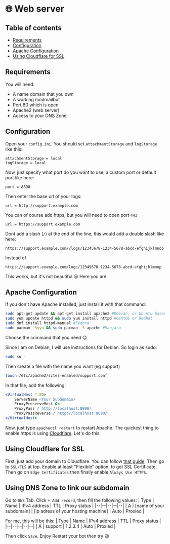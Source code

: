 ﻿# 🌐 Web server

## Table of contents

* [Requirements](#requirements)
* [Configuration](#configuration)
* [Apache Configuration](#apache-configuration)
* [Using Cloudflare for SSL](#using-cloudflare-for-ssl)

## Requirements
You will need:
* A name domain that you own
* A working modmailbot
* Port 80 which is open
* Apache2 (web server)
* Access to your DNS Zone
## Configuration
Open your `config.ini`. You should set `attachmentStorage` and `logStorage` like this: 
```
attachmentStorage = local
logStorage = local
```
Now, just specify what port do you want to use, a custom port or default port like here:
```
port = 8890
```
Then enter the base url of your logs: 
```
url = http://support.example.com
```
You can of course add https, but you will need to open port `443`
```
url = https://support.example.com
```
Dont add a slash (`/`) at the end of the line, this would add a double slash like here: 
```
https://support.example.com//logs/12345678-1234-5678-abcd-efghijklmnop
```
Instead of
```
https://support.example.com/logs/12345678-1234-5678-abcd-efghijklmnop 
```
This works, but it's not beautiful 😃
Here you are

## Apache Configuration
If you don't have Apache installed, just install it with that command:
```bash
sudo apt-get update && apt-get install apache2 #Debian, or Ubuntu-based distributions
sudo yum update httpd && sudo yum install httpd #CentOS or RedHat
sudo dnf install httpd-manual #Fedora
sudo pacman -Syyu && sudo pacman -S apache #Manjaro
```
Choose the command that you need 😊

Since I am on Debian, I will use instructions for Debian.
So login as sudo:
```bash
sudo su -
```
Then create a file with the name you want (eg support)
```bash
touch /etc/apache2/sites-enabled/support.conf
```
In that file, add the following:
```apache
<VirtualHost *:80>
    ServerName <Your Subdomain>
    ProxyPreserveHost On
    ProxyPass / http://localhost:8890/
    ProxyPassReverse / http://localhost:8890/
</VirtualHost>
```
Now, just type `apachectl restart` to restart Apache.
The quickest thing to enable https is using [Cloudflare](https://cloudflare.com). Let's do this.
## Using Cloudflare for SSL
First, just add your domain to Cloudflare. You can follow [that guide](https://community.cloudflare.com/t/step-1-adding-your-domain-to-cloudflare/64309). Then go to `SSL/TLS` at top. Enable at least "Flexible" option, to get SSL Certificate. Then go on `Edge Certificates` then finally enable `Always Use HTTPS`.

## Using DNS Zone to link our subdomain
Go to `DNS` Tab. Click `+ Add record`, then fill the following values:
| Type | Name | IPv4 address | TTL |  Proxy status |
|--|--|--|--|--|
| A | [name of your subdomain] | [ip adress of your hosting machine] | Auto | Proxied |

For me, this will be this:
| Type | Name | IPv4 address | TTL |  Proxy status |
|--|--|--|--|--|
| A | support | 1.2.3.4 | Auto | Proxied |

Then click `Save`. Enjoy
Restart your bot then try 😃


